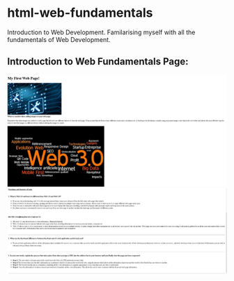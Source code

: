 # html-web-fundamentals

Introduction to Web Development.
Familarising myself with all the fundamentals of Web Development.

## Introduction to Web Fundamentals Page:

<img src="/webDev1.JPG" alt="web fundamentals page 1">
<img src="/webDev2.JPG" alt="web fundamentals page 2">
